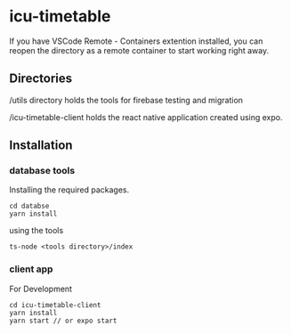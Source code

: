 # icu-timetable

If you have VSCode Remote - Containers extention installed, you can reopen the directory as a remote container to start working right away.

## Directories

/utils directory holds the tools for firebase testing and migration

/icu-timetable-client holds the react native application created using expo.

## Installation

### database tools

Installing the required packages.

```
cd databse
yarn install
```

using the tools

```
ts-node <tools directory>/index
```

### client app

For Development

```
cd icu-timetable-client
yarn install
yarn start // or expo start
```
